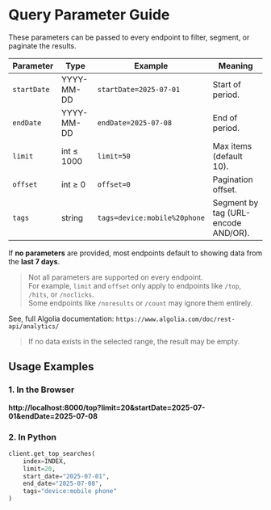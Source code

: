 # Query Parameter Guide

These parameters can be passed to every endpoint to filter, segment, or paginate the results.

| Parameter | Type | Example | Meaning |
|-----------|------|---------|---------|
| `startDate` | YYYY-MM-DD | `startDate=2025-07-01` | Start of period. |
| `endDate`   | YYYY-MM-DD | `endDate=2025-07-08` | End of period. |
| `limit`     | int ≤ 1000 | `limit=50`           | Max items (default 10). |
| `offset`    | int ≥ 0    | `offset=0`           | Pagination offset. |
| `tags`      | string     | `tags=device:mobile%20phone` | Segment by tag (URL-encode AND/OR). |


If **no parameters** are provided, most endpoints default to showing data from the **last 7 days**.

> Not all parameters are supported on every endpoint.  
> For example, `limit` and `offset` only apply to endpoints like `/top`, `/hits`, or `/noclicks`.  
> Some endpoints like `/noresults` or `/count` may ignore them entirely.

See, full Algolia documentation: `https://www.algolia.com/doc/rest-api/analytics/`

> If no data exists in the selected range, the result may be empty.


## Usage Examples

### 1. In the Browser

**http://localhost:8000/top?limit=20&startDate=2025-07-01&endDate=2025-07-08**


### 2. In Python

```python
client.get_top_searches(
    index=INDEX,
    limit=20,
    start_date="2025-07-01",
    end_date="2025-07-08",
    tags="device:mobile phone"
)
```
